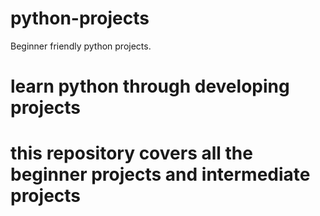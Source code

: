 # python-projects
Beginner friendly python projects.
# learn python through developing projects 
# this repository covers all the beginner projects and intermediate projects 
